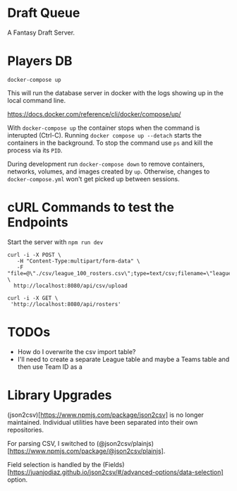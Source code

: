 
# Draft Queue

A Fantasy Draft Server.

# Players DB

`docker-compose up` 

This will run the database server in docker with the logs showing up in the local command line.

https://docs.docker.com/reference/cli/docker/compose/up/

With `docker-compose up` the container stops when the command is interupted (Ctrl-C). Running `docker compose up --detach` starts the containers in the background. To stop the command use `ps` and kill the process via its `PID`.

During development run `docker-compose down` to remove containers, networks, volumes, and images created by `up`. Otherwise, changes to `docker-compose.yml` won't get picked up between sessions. 

# cURL Commands to test the Endpoints

Start the server with `npm run dev`

```
curl -i -X POST \
   -H "Content-Type:multipart/form-data" \
   -F "file=@\"./csv/league_100_rosters.csv\";type=text/csv;filename=\"league_100_rosters.csv\"" \
  http://localhost:8080/api/csv/upload
```

```
curl -i -X GET \
 'http://localhost:8080/api/rosters'
```

# TODOs

* How do I overwrite the csv import table?
* I'll need to create a separate League table and maybe a Teams table and then use Team ID as a 

# Library Upgrades

(json2csv)[https://www.npmjs.com/package/json2csv] is no longer maintained. Individual utilities have been separated into their own repositories.

For parsing CSV, I switched to (@json2csv/plainjs)[https://www.npmjs.com/package/@json2csv/plainjs]. 

Field selection is handled by the (Fields)[https://juanjodiaz.github.io/json2csv/#/advanced-options/data-selection] option.
